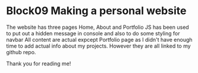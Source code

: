 # Block09 Making a personal website

The website has three pages Home, About and Portfolio
JS has been used to put out a hidden message in console and also to do some styling for navbar
All content are actual expcept Portfolio page as I didn't have enough time to add actual info about my projects. However they are all linked to my github repo. 

Thank you for reading me!

